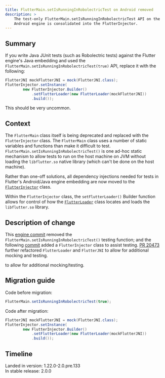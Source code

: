 ```yaml
---
title: FlutterMain.setIsRunningInRobolectricTest on Android removed
description: >
    The test-only FlutterMain.setIsRunningInRobolectricTest API on the 
    Android engine is consolidated into the FlutterInjector.
---
```


## Summary

If you write Java JUnit tests (such as Robolectric tests)
against the Flutter engine's Java embedding and used the
`FlutterMain.setIsRunningInRobolectricTest(true)` API,
replace it with the following:

```java
FlutterJNI mockFlutterJNI = mock(FlutterJNI.class);
FlutterInjector.setInstance(
        new FlutterInjector.Builder()
            .setFlutterLoader(new FlutterLoader(mockFlutterJNI))
            .build());
```

This should be very uncommon.

## Context

The `FlutterMain` class itself is being deprecated and replaced with the
`FlutterInjector` class. The `FlutterMain` class uses a number of
static variables and functions than make it difficult to test.
`FlutterMain.setIsRunningInRobolectricTest()` is one ad-hoc static
mechanism to allow tests to run on the host machine on JVM without
loading the `libflutter.so` native library
(which can't be done on the host machine).

Rather than one-off solutions, all dependency injections needed for tests
in Flutter's Android/Java engine embedding are now moved to the
[`FlutterInjector`] class.

[`FlutterInjector`]: https://cs.opensource.google/flutter/engine/+/master:shell/platform/android/io/flutter/FlutterInjector.java

Within the `FlutterInjector` class,
the `setFlutterLoader()` Builder
function allows for control of how the
[`FlutterLoader`][] class locates and loads
the `libflutter.so` library.

[`FlutterLoader`]: https://cs.opensource.google/flutter/engine/+/master:shell/platform/android/io/flutter/embedding/engine/loader/FlutterLoader.java

## Description of change

This [engine commit][] removed the
`FlutterMain.setIsRunningInRobolectricTest()` testing function;
and the following [commit][] added a 
`FlutterInjector` class to assist testing.
[PR 20473][] further refactored `FlutterLoader`
and `FlutterJNI` to allow for additional mocking and testing.

[commit]: {{site.repo.engine}}commit/15f5696c4139a21e1fc54014ce17d01f6ad1737c#diff-f928557f2d60773a8435366400fa42ed
[engine commit]: {{site.repo.engine}}commit/15f5696c4139a21e1fc54014ce17d01f6ad1737c#diff-599e1d64442183ead768757cca6805c3L154
[PR 20473]: {{site.repo.engine}}pull/20473
to allow for additional mocking/testing.

## Migration guide

Code before migration:

```java
FlutterMain.setIsRunningInRobolectricTest(true);
```

Code after migration:

```java
FlutterJNI mockFlutterJNI = mock(FlutterJNI.class);
FlutterInjector.setInstance(
        new FlutterInjector.Builder()
            .setFlutterLoader(new FlutterLoader(mockFlutterJNI))
            .build());
```

## Timeline

Landed in version: 1.22.0-2.0.pre.133<br>
In stable release: 2.0.0
